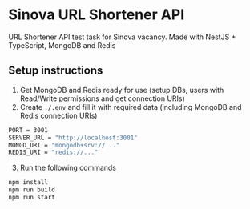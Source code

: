 # Sinova URL Shortener API

URL Shortener API test task for Sinova vacancy. Made with NestJS + TypeScript, MongoDB and Redis

## Setup instructions

1. Get MongoDB and Redis ready for use (setup DBs, users with Read/Write permissions and get connection URIs)
2. Create `./.env` and fill it with required data (including MongoDB and Redis connection URIs)

```sh
PORT = 3001
SERVER_URL = "http://localhost:3001"
MONGO_URI = "mongodb+srv://..."
REDIS_URI = "redis://..."
```

3. Run the following commands

```sh
npm install
npm run build
npm run start
```
